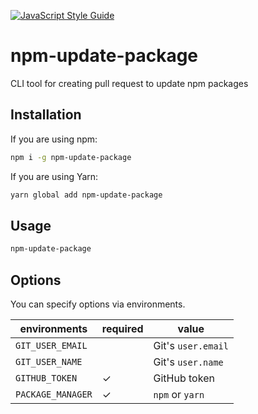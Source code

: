 [![JavaScript Style Guide](https://img.shields.io/badge/code_style-standard-brightgreen.svg)](https://standardjs.com)

# npm-update-package

CLI tool for creating pull request to update npm packages

## Installation

If you are using npm:

```sh
npm i -g npm-update-package
```

If you are using Yarn:

```sh
yarn global add npm-update-package
```

## Usage

```sh
npm-update-package
```

## Options

You can specify options via environments.

|environments|required|value|
|---|---|---|
|`GIT_USER_EMAIL`||Git's `user.email`|
|`GIT_USER_NAME`||Git's `user.name`|
|`GITHUB_TOKEN`|✓|GitHub token|
|`PACKAGE_MANAGER`|✓|`npm` or `yarn`|
